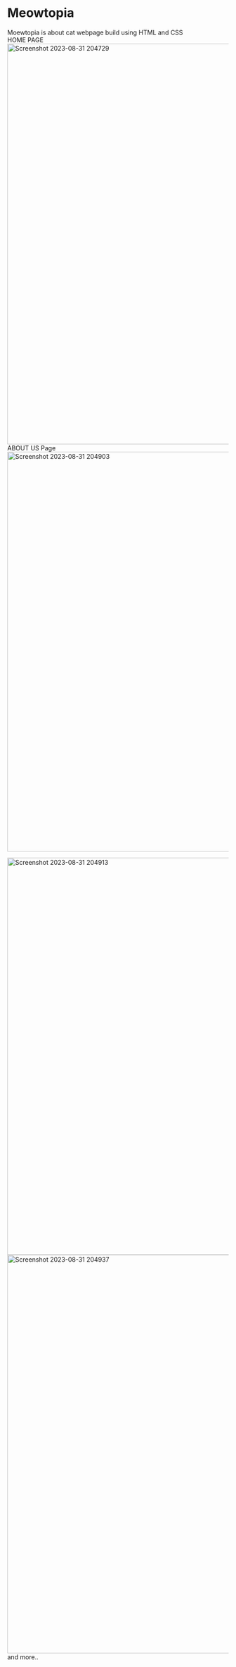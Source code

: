 # Meowtopia
Moewtopia is about cat webpage build using HTML and CSS <br>
HOME PAGE
<img width="911" alt="Screenshot 2023-08-31 204729" src="https://github.com/Madhanraj6/Meowtopia/assets/114161165/9a64f7ff-0ed6-4230-bd28-0d04b9c876cd">
ABOUT US Page
<img width="909" alt="Screenshot 2023-08-31 204903" src="https://github.com/Madhanraj6/Meowtopia/assets/114161165/577df8f4-0b83-4a6a-a8f6-5fa0a2a6228b">

<img width="903" alt="Screenshot 2023-08-31 204913" src="https://github.com/Madhanraj6/Meowtopia/assets/114161165/33c99e0f-efcc-45d3-84e8-73d3f300c1ef">
<img width="906" alt="Screenshot 2023-08-31 204937" src="https://github.com/Madhanraj6/Meowtopia/assets/114161165/6736b3e9-fe46-471c-af14-a9074519788e">
and more..
